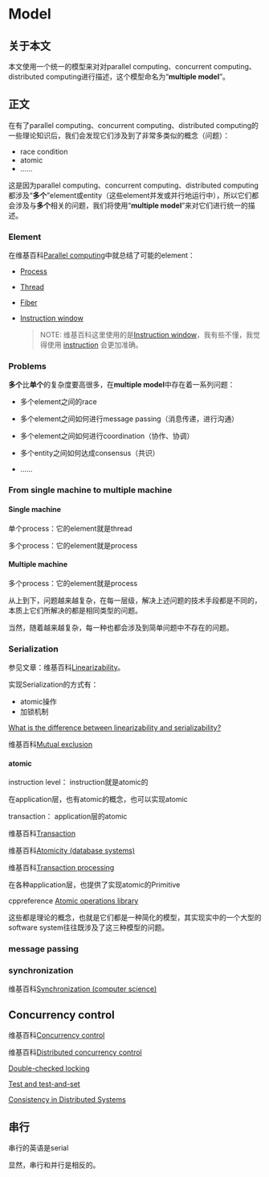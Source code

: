 # Model



## 关于本文

本文使用一个统一的模型来对对parallel computing、concurrent computing、distributed computing进行描述，这个模型命名为“**multiple model**”。

## 正文

在有了parallel computing、concurrent computing、distributed computing的一些理论知识后，我们会发现它们涉及到了非常多类似的概念（问题）：

- race condition
- atomic
- ......

这是因为parallel computing、concurrent computing、distributed computing都涉及“**多个**”element或entity（这些element并发或并行地运行中），所以它们都会涉及与**多个**相关的问题，我们将使用“**multiple model**”来对它们进行统一的描述。

### Element

在维基百科[Parallel computing](https://en.wikipedia.org/wiki/Parallel_computing)中就总结了可能的element：

- [Process](https://en.wikipedia.org/wiki/Process_(computing))

- [Thread](https://en.wikipedia.org/wiki/Thread_(computing))

- [Fiber](https://en.wikipedia.org/wiki/Fiber_(computer_science))

- [Instruction window](https://en.wikipedia.org/wiki/Instruction_window) 

  > NOTE: 维基百科这里使用的是[Instruction window](https://en.wikipedia.org/wiki/Instruction_window)，我有些不懂，我觉得使用 [instruction](https://en.wikipedia.org/wiki/Instruction_(computer_science)) 会更加准确。

### Problems

**多个**比**单个**的复杂度要高很多，在**multiple model**中存在着一系列问题：

- 多个element之间的race

  > 

- 多个element之间如何进行message passing（消息传递，进行沟通）

- 多个element之间如何进行coordination（协作、协调）

- 多个entity之间如何达成consensus（共识）

- ......

### From single machine to multiple machine



#### Single machine

单个process：它的element就是thread

多个process：它的element就是process

#### Multiple machine

多个process：它的element就是process



从上到下，问题越来越复杂，在每一层级，解决上述问题的技术手段都是不同的，本质上它们所解决的都是相同类型的问题。

当然，随着越来越复杂，每一种也都会涉及到简单问题中不存在的问题。





### Serialization

参见文章：维基百科[Linearizability](https://en.wikipedia.org/wiki/Linearizability)。

实现Serialization的方式有：

- atomic操作
- 加锁机制

[What is the difference between linearizability and serializability?](https://stackoverflow.com/questions/4179587/what-is-the-difference-between-linearizability-and-serializability)

维基百科[Mutual exclusion](https://en.wikipedia.org/wiki/Mutual_exclusion)

#### atomic

instruction level： instruction就是atomic的

在application层，也有atomic的概念，也可以实现atomic



transaction： application层的atomic

维基百科[Transaction](https://en.wikipedia.org/wiki/Transaction)

维基百科[Atomicity (database systems)](https://en.wikipedia.org/wiki/Atomicity_(database_systems))

维基百科[Transaction processing](https://en.wikipedia.org/wiki/Transaction_processing)

在各种application层，也提供了实现atomic的Primitive 

cppreference [Atomic operations library](https://en.cppreference.com/w/cpp/atomic)





这些都是理论的概念，也就是它们都是一种简化的模型，其实现实中的一个大型的software system往往既涉及了这三种模型的问题。



### message passing



### synchronization

维基百科[Synchronization (computer science)](https://en.wikipedia.org/wiki/Synchronization_(computer_science))



## Concurrency control

维基百科[Concurrency control](https://en.wikipedia.org/wiki/Concurrency_control)

维基百科[Distributed concurrency control](https://en.wikipedia.org/wiki/Distributed_concurrency_control)





[Double-checked locking](https://en.wikipedia.org/wiki/Double-checked_locking)

[Test and test-and-set](https://en.wikipedia.org/wiki/Test_and_test-and-set)

[Consistency in Distributed Systems](https://www.microsoft.com/en-us/research/wp-content/uploads/2016/06/printversion.pdf)



## 串行

串行的英语是serial

显然，串行和并行是相反的。

